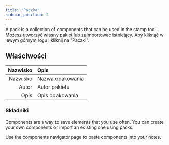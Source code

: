 ```yaml
---
title: "Paczka"
sidebar_position: 2
---
```


A pack is a collection of components that can be used in the stamp tool. Możesz utworzyć własny pakiet lub zaimportować istniejący. Aby kliknąć w lewym górnym rogu i kliknij na "Paczki".

## Właściwości

| Nazwisko | Opis             |
| --------:|:---------------- |
| Nazwisko | Nazwa opakowania |
|    Autor | Autor pakietu    |
|     Opis | Opis opakowania  |

### Składniki

Components are a way to save elements that you use often. You can create your own components or import an existing one using packs.

Use the components navigator page to paste components into your notes.
